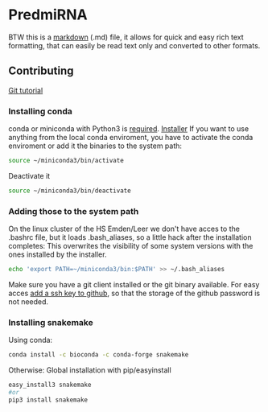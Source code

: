 # PredmiRNA
BTW this is a [markdown](https://github.com/adam-p/markdown-here/wiki/Markdown-Cheatsheet#links) (.md) file, it allows for quick and easy rich text formatting, that can easily be read text only and converted to other formats.

## Contributing
[Git tutorial](https://rogerdudler.github.io/git-guide/index.html)
### Installing conda
conda or miniconda with Python3 is [required](https://conda.io/docs/user-guide/install/index.html). [Installer](https://conda.io/miniconda.html)
If you want to use anything from the local conda enviroment, you have to activate the conda enviroment or add it the binaries to the system path:
``` sh
source ~/miniconda3/bin/activate 
``` 
Deactivate it
``` sh
source ~/miniconda3/bin/deactivate
```   
### Adding those to the system path
On the linux cluster of the HS Emden/Leer we don't have acces to the .bashrc file, but it loads .bash_aliases, so a little hack after the installation completes:
This overwrites the visibility of some system versions with the ones installed by the installer. 
``` sh  
echo 'export PATH=~/miniconda3/bin:$PATH' >> ~/.bash_aliases
```
Make sure you have a git client installed or the git binary available. For easy acces [add a ssh key to github](https://help.github.com/articles/adding-a-new-ssh-key-to-your-github-account/), so that the storage of the github password is not needed.

### Installing snakemake
Using conda:
``` sh
conda install -c bioconda -c conda-forge snakemake
```
Otherwise: Global installation with pip/easyinstall
``` sh
easy_install3 snakemake
#or
pip3 install snakemake
```

